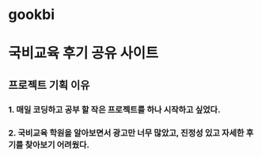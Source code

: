 # gookbi
# 국비교육 후기 공유 사이트
## 프로젝트 기획 이유
### 1. 매일 코딩하고 공부 할 작은 프로젝트를 하나 시작하고 싶었다.
### 2. 국비교육 학원을 알아보면서 광고만 너무 많았고, 진정성 있고 자세한 후기를 찾아보기 어려웠다.

